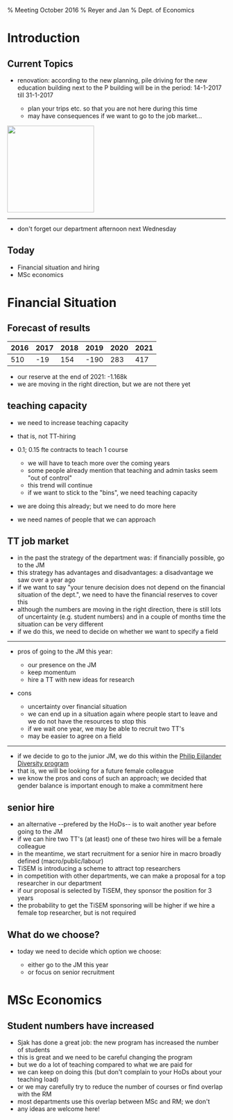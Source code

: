 % Meeting October 2016
% Reyer and Jan
% Dept. of Economics


Introduction
================

Current Topics
--------------

* renovation: according to the new planning, pile driving for the new education
  building next to the P building will be in the period: 14-1-2017
  till 31-1-2017

    * plan your trips etc. so that you are not here during this time
    * may have consequences if we want to go to the job market...


<img src="https://upload.wikimedia.org/wikipedia/commons/0/04/Berminghammer_B6505_Diesel_Impact_Hammer_Driving_30-in_Pipe_Piles.jpg" width="200">


--------

* don't forget our department afternoon next Wednesday

Today
-----

* Financial situation and hiring
* MSc economics


Financial Situation
===================

Forecast of results
-------------------

|2016|2017|2018|2019|2020|2021|
|---|---|---|---|---|---|
|510 |-19 |154 |-190|283 | 417|

* our reserve at the end of 2021: -1.168k
* we are moving in the right direction, but we are not there yet

teaching capacity 
-----------------

* we need to increase teaching capacity
* that is, not TT-hiring
* 0.1; 0.15 fte contracts to teach 1 course

    * we will have to teach more over the coming years
    * some people already mention that teaching and admin tasks seem
      "out of control"
    * this trend will continue
    * if we want to stick to the "bins", we need teaching capacity

* we are doing this already; but we need to do more here
* we need names of people that we can approach

TT job market
-------------

* in the past the strategy of the department was: if financially
  possible, go to the JM
* this strategy has advantages and disadvantages: a disadvantage we
  saw over a year ago
* if we want to say "your tenure decision does not depend on the
  financial situation of the dept.", we need to have the financial
  reserves to cover this
* although the numbers are moving in the right direction, there is
  still lots of uncertainty (e.g. student numbers) and in a couple of
  months time the situation can be very different
* if we do this, we need to decide on whether we want to specify a field

------

* pros of going to the JM this year:

    * our presence on the JM
    * keep momentum
    * hire a TT with new ideas for research

* cons

    * uncertainty over financial situation
    * we can end up in a situation again where people start to leave
      and we do not have the resources to stop this
    * if we wait one year, we may be able to recruit two TT's
    * may be easier to agree on a field

------

* if we decide to go to the junior JM, we do this within the [Philip
  Eijlander Diversity program](https://www.tilburguniversity.edu/about/organization/working-at/gender-policy/ped.htm) 
* that is, we will be looking for a future female colleague
* we know the pros and cons of such an approach; we decided that
  gender balance is important enough to make a commitment here


senior hire
-----------

* an alternative --prefered by the HoDs-- is to wait another year
  before going to the JM
* if we can hire two TT's (at least) one of these two hires will be a female colleague
* in the meantime, we start recruitment for a senior hire in macro
  broadly defined (macro/public/labour)
* TiSEM is introducing a scheme to attract top researchers
* in competition with other departments, we can make a proposal for a
  top researcher in our department
* if our proposal is selected by TiSEM, they sponsor the position for
  3 years
* the probability to get the TiSEM sponsoring will be higher if we
  hire a female top researcher, but is not required


What do we choose?
------------------

* today we need to decide which option we choose:

    * either go to the JM this year
    * or focus on senior recruitment


MSc Economics
=============

Student numbers have increased
------------------------------

* Sjak has done a great job: the new program has increased the number
  of students
* this is great and we need to be careful changing the program
* but we do a lot of teaching compared to what we are paid for
* we can keep on doing this (but don't complain to your HoDs about
  your teaching load)
* or we may carefully try to reduce the number of courses or find
  overlap with the RM
* most departments use this overlap between MSc and RM; we don't
* any ideas are welcome here!


<!--

How to turn this markdown file into a presentation:

pandoc -s --mathjax --slide-level 2 --toc --toc-depth=1 -t revealjs Meeting_12102016.md -V theme=solarized -o Meeting_12102016.html

pandoc --slide-level 2 --toc --toc-depth=1 -t beamer Meeting_12102016.md -V theme:Montpellier -o Meeting_12102016.pdf




new slide:

------------


-->
